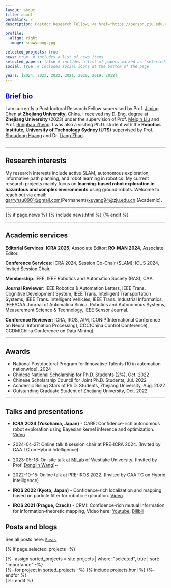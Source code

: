 ```yaml
---
layout: about
title: about
permalink: /
description: Postdoc Research Fellow, <a href="https://person.zju.edu.cn/xuyang94"> ZJU Homepage(CN)</a>

profile:
  align: right
  image: snowyoung.jpg

selected_projects: true
news: true  # includes a list of news items
selected_papers: false # includes a list of papers marked as "selected={true}"
social: true  # includes social icons at the bottom of the page

years: [2024, 2023, 2022, 2021, 2020, 2019, 2018]
---
```


<h2><font color="#0000dd">Brief bio</font></h2>

I am currently a Postdoctoral Research Fellow supervised by Prof. [Jiming Chen](https://person.zju.edu.cn/en/jmchen) at **Zhejiang University**, China. I received my D. Eng. degree at **Zhejiang University** (2023) under the supervision of Prof. [Meiqin Liu](https://scholar.google.com/citations?user=T07OWMkAAAAJ) and Prof. [Ronghao Zheng](https://scholar.google.com/citations?user=LxgdmqYAAAAJ).  I was also a visiting Ph.D. student with the **Robotics Institute, University of Technology Sydney (UTS)** supervised by Prof. [Shoudong Huang](https://www.uts.edu.au/staff/shoudong.huang) and Dr. [Liang Zhao](https://profiles.uts.edu.au/Liang.Zhao). 

<div class="row  align-items-center">
    <div class="col-sm mt-3 mt-md-0">
        <img class="img-fluid " src="{{ '/assets/img/affiliations/compound.png' | relative_url }}" alt="" title="example image"/>
    </div>
</div>

---

<h2>Research interests</h2>

My research interests include active SLAM, autonomous exploration, informative path planning, and robot learning in robotics.  My current research projects mainly focus on **learning-based robot exploration in hazardous and complex environments** using ground robots. Welcome to reach out via email: [garryhsu0901@gmail.com](mailto:garryhsu0901@gmail.com)(Permanent)/[xuyang94@zju.edu.cn](mailto:xuyang94@zju.edu.cn) (Academic).

---

<div class="news">
  {% if page.news %}
    {% include news.html %}
  {% endif %}


</div>

---

<h2>Academic services</h2>

**Editorial Services**: **ICRA 2025**, Associate Editor;  **RO-MAN 2024**, Associate Editor.

<b>Conference Services</b>: ICRA 2024, Session Co-Chair (SLAM); ICUS 2024, Invited Session Chair.

<b>Membership</b>: IEEE, IEEE Robotics and Automation Society (RAS), CAA.

<b>Journal Reviewer</b>: IEEE Robotics & Automation Letters, IEEE Trans. Cognitive Development System, IEEE Trans. Intelligent Transportation Systems, IEEE Trans. Intelligent Vehicles, IEEE Trans. Industrial Informatics, IEEE/CAA Journal of Automatica Sinica, Robotics and Autonomous Systems, Measurement Science & Technology, IEEE Sensor Journal.

<b>Conference Reviewer</b>: ICRA, IROS, AIM, ICONIP(International Conference on Neural Information Processing), CCC(China Control Conference), CCDM(China Conference on Data Mining)

---

<h2>Awards</h2>

- National Postdoctoral Program for Innovative Talents (10 in automation nationwide), 2024
- Chinese National Scholarship for Ph.D. Students (2%), Oct. 2022
- Chinese Scholarship Council for Joint Ph.D. Students, Jul. 2022
- Academic Rising Stars of Ph.D. Students, Zhejiang University, Aug. 2022
- Outstanding Graduate Student of Zhejiang University, Oct. 2022


---

<h2>Talks and presentations</h2>

- **ICRA 2024 (Yokohama, Japan)** - CARE: Confidence-rich autonomous robot exploration using Bayesian kernel inference and optimization. [Video](https://youtu.be/xM2NbAQnvgs)

- 2024-04-27: Online talk & session chair at PRE-ICRA 2024. (Invited by CAA TC on Hybrid Intelligence) 

- 2023-05-18: On-site talk at [MiLab](https://milab.westlake.edu.cn/) of Westlake University. (Invited by Prof. [Donglin Wang](https://milab.westlake.edu.cn/index.html))~

- 2022-10-15: Online talk at PRE-IROS 2022. (Invited by CAA TC on Hybrid Intelligence) 

- **IROS 2022 (Kyoto, Japan)** - Confidence-rich localization and mapping based on particle filter for robotic exploration. [Video](https://youtu.be/t7awYSnC2dw)

- **IROS 2021 (Prague, Czech)** - CRMI: Confidence-rich mutual information for information-theoretic mapping, Video here: [Youtube](https://youtu.be/pUcGST2W_m8), [Bilibili](https://www.bilibili.com/video/BV1vQ4y1e77y?share_source=copy_web)

<h2>Posts and blogs</h2>

See all posts here: [`Posts`](/projects)

{% if page.selected_projects -%}
  <!-- Projects -->
  <div>
    {%- assign sorted_projects = site.projects | where: "selected", true | sort: "importance" -%}
    <div class="projects">  
      <div class="grid">
        {%- for project in sorted_projects -%}
        {% include projects.html %}
        {%- endfor %}
      </div>              
    </div>
  </div>
{%- endif %}